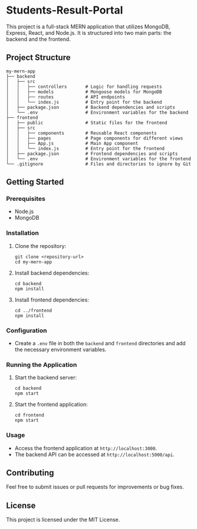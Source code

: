 # Students-Result-Portal

This project is a full-stack MERN application that utilizes MongoDB, Express, React, and Node.js. It is structured into two main parts: the backend and the frontend.

## Project Structure

```
my-mern-app
├── backend
│   ├── src
│   │   ├── controllers       # Logic for handling requests
│   │   ├── models            # Mongoose models for MongoDB
│   │   ├── routes            # API endpoints
│   │   └── index.js          # Entry point for the backend
│   ├── package.json          # Backend dependencies and scripts
│   └── .env                  # Environment variables for the backend
├── frontend
│   ├── public                # Static files for the frontend
│   ├── src
│   │   ├── components        # Reusable React components
│   │   ├── pages             # Page components for different views
│   │   ├── App.js            # Main App component
│   │   └── index.js          # Entry point for the frontend
│   ├── package.json          # Frontend dependencies and scripts
│   └── .env                  # Environment variables for the frontend
└── .gitignore                # Files and directories to ignore by Git
```

## Getting Started

### Prerequisites

- Node.js
- MongoDB

### Installation

1. Clone the repository:
   ```
   git clone <repository-url>
   cd my-mern-app
   ```

2. Install backend dependencies:
   ```
   cd backend
   npm install
   ```

3. Install frontend dependencies:
   ```
   cd ../frontend
   npm install
   ```

### Configuration

- Create a `.env` file in both the `backend` and `frontend` directories and add the necessary environment variables.

### Running the Application

1. Start the backend server:
   ```
   cd backend
   npm start
   ```

2. Start the frontend application:
   ```
   cd frontend
   npm start
   ```

### Usage

- Access the frontend application at `http://localhost:3000`.
- The backend API can be accessed at `http://localhost:5000/api`.

## Contributing

Feel free to submit issues or pull requests for improvements or bug fixes.

## License

This project is licensed under the MIT License.
